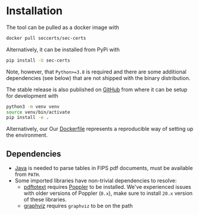 # Installation

The tool can be pulled as a docker image with

```bash
docker pull seccerts/sec-certs
```

Alternatively, it can be installed from PyPi with

```bash
pip install -U sec-certs
```

Note, however, that `Python>=3.8` is required and there are some additional dependencies (see below) that are not shipped with the binary distribution.

The stable release is also published on [GitHub](https://github.com/crocs-muni/sec-certs/releases) from where it can be setup for development with

```bash
python3 -m venv venv
source venv/bin/activate
pip install -e .
```

Alternatively, our Our [Dockerfile](https://github.com/crocs-muni/sec-certs/blob/main/Dockerfile) represents a reproducible way of setting up the environment.

## Dependencies

- [Java](https://www.java.com/en) is needed to parse tables in FIPS pdf documents, must be available from `PATH`.
- Some imported libraries have non-trivial dependencies to resolve:
    - [pdftotext](https://github.com/jalan/pdftotext) requires [Poppler](https://poppler.freedesktop.org/) to be installed. We've experienced issues with older versions of Poppler (`0.x`), make sure to install `20.x` version of these libraries.
    - [graphviz](https://pypi.org/project/graphviz/) requires `graphviz` to be on the path